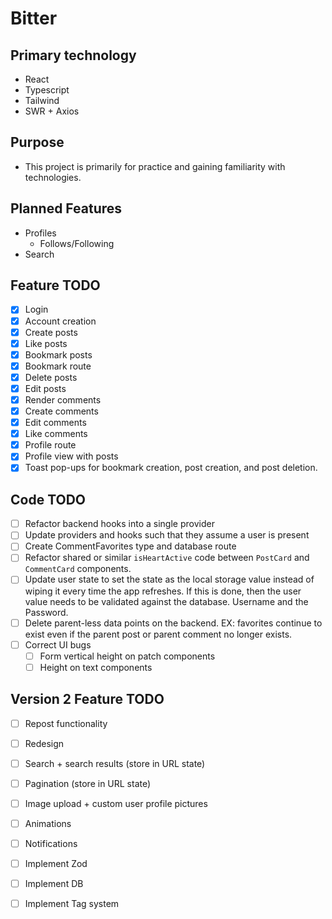# Bitter

## Primary technology

- React
- Typescript
- Tailwind
- SWR + Axios

## Purpose

- This project is primarily for practice and gaining familiarity with technologies.

## Planned Features

- Profiles
  - Follows/Following
- Search


## Feature TODO

- [x] Login
- [x] Account creation
- [x] Create posts
- [x] Like posts
- [x] Bookmark posts
- [x] Bookmark route
- [x] Delete posts
- [x] Edit posts
- [x] Render comments
- [x] Create comments
- [x] Edit comments
- [x] Like comments
- [x] Profile route
- [x] Profile view with posts
- [x] Toast pop-ups for bookmark creation, post creation, and post deletion.

## Code TODO

- [ ] Refactor backend hooks into a single provider
- [ ] Update providers and hooks such that they assume a user is present
- [ ] Create CommentFavorites type and database route
- [ ] Refactor shared or similar `isHeartActive` code between `PostCard` and `CommentCard` components.
- [ ] Update user state to set the state as the local storage value instead of wiping it every time the app refreshes. If this is done, then the user value needs to be validated against the database. Username and the Password.
- [ ] Delete parent-less data points on the backend. EX: favorites continue to exist even if the parent post or parent comment no longer exists.
- [ ] Correct UI bugs
  - [ ] Form vertical height on patch components
  - [ ] Height on text components

## Version 2 Feature TODO

- [ ] Repost functionality
- [ ] Redesign
- [ ] Search + search results (store in URL state)
- [ ] Pagination (store in URL state)
- [ ] Image upload + custom user profile pictures
- [ ] Animations
- [ ] Notifications
- [ ] Implement Zod
- [ ] Implement DB
- [ ] Implement Tag system

